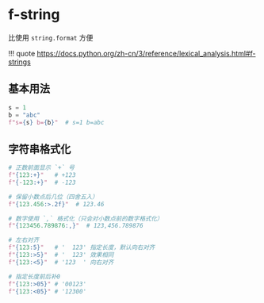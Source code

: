 # f-string

比使用 `string.format` 方便

!!! quote
    <https://docs.python.org/zh-cn/3/reference/lexical_analysis.html#f-strings>


## 基本用法

``` py
s = 1
b = "abc"
f"s={s} b={b}"  # s=1 b=abc
```


## 字符串格式化

``` py
# 正数前面显示 `+` 号
f"{123:+}"   # +123
f"{-123:+}"  # -123

# 保留小数点后几位（四舍五入）
f"{123.456:>.2f}"  # 123.46

# 数字使用 `,` 格式化（只会对小数点前的数字格式化）
f"{123456.789876:,}"  # 123,456.789876

# 左右对齐
f"{123:5}"   # '  123' 指定长度，默认向右对齐
f"{123:>5}"  # '  123' 效果相同
f"{123:<5}"  # '123  ' 向右对齐

# 指定长度前后补0
f"{123:>05}" # '00123'
f"{123:<05}" # '12300'
```